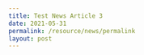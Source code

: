 ```yaml
---
title: Test News Article 3
date: 2021-05-31
permalink: /resource/news/permalink
layout: post
---
```

